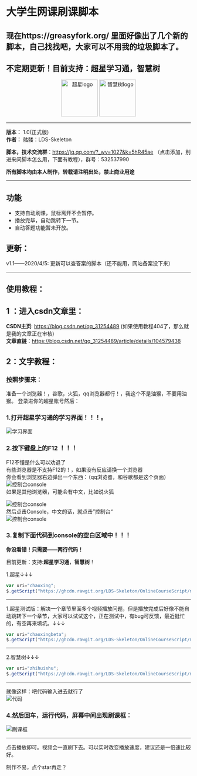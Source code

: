 # 大学生网课刷课脚本
## 现在https://greasyfork.org/ 里面好像出了几个新的脚本，自己找找吧，大家可以不用我的垃圾脚本了。
## 不定期更新！目前支持：超星学习通，智慧树

<div align='center'>
  <img src='http://9.pic.pc6.com/thumb/n331m3a312v813yab22/16f5e42922d0263c_82_82.png' width='100px' alt='超星logo'/>
  <img src='http://pic.5577.com/up/2017-11/201711231055414637.png' width='100px' alt='智慧树logo'/>
</div>

****

__版本：__ 1.0(正式版)    
__作者：__ 骷髅：LDS-Skeleton    

__脚本，技术交流群__：https://jq.qq.com/?_wv=1027&k=5hR45ae （点击添加，别进来问脚本怎么用，下面有教程），群号：532537990   

**所有脚本均由本人制作，转载请注明出处，禁止商业用途** 

****

## 功能
* 支持自动刷课，鼠标离开不会暂停。
* 播放完毕，自动跳转下一节。
* 自动答题功能暂未开放。
## 更新：
v1.1——2020/4/5: 更新可以查答案的脚本（还不能用，网站备案没下来）

****

## 使用教程：
## 1 ：进入csdn文章里：    
__CSDN主页__: https://blog.csdn.net/qq_31254489  (如果使用教程404了，那么就是我的文章正在审核)    
__文章直链__：https://blog.csdn.net/qq_31254489/article/details/104579438

## 2：文字教程：
### 按照步骤来：

准备一个浏览器！，谷歌，火狐，qq浏览器都行！，我这个不是油猴，不要用油猴。
登录进你的超星账号然后：
### 1.打开超星学习通的学习界面！！！。


![学习界面](https://ghcdn.rawgit.org/LDS-Skeleton/OnlineCourseScript/master/src/stadypage.png)

### 2.按下键盘上的F12 ！！！
F12不懂是什么可以劝退了    
有些浏览器是不支持F12的！，如果没有反应请换一个浏览器    
你会看到浏览器右边弹出一个东西：（qq浏览器，和谷歌都是这个页面）    
![控制台console](https://ghcdn.rawgit.org/LDS-Skeleton/OnlineCourseScript/master/src/console.png)    
如果是其他浏览器，可能会有中文，比如说火狐   

![控制台console](https://ghcdn.rawgit.org/LDS-Skeleton/OnlineCourseScript/master/src/clickconsole.jpg)   
然后点击Console，中文的话，就点击”控制台“   
![控制台console](https://ghcdn.rawgit.org/LDS-Skeleton/OnlineCourseScript/master/src/kzt,jpg)   

### 3.复制下面代码到console的空白区域中！！！

**你没看错！只需要——两行代码！**

目前更新：支持:**超星学习通**，**智慧树**！

1.超星↓↓↓    
 
```js
var uri="chaoxing";
$.getScript("https://ghcdn.rawgit.org/LDS-Skeleton/OnlineCourseScript/master/"+uri+".js?t="+new Date().getTime());
```
****
1.超星测试版：解决一个章节里面多个视频播放问题，但是播放完成后好像不能自动跳转下一个章节，大家可以试试这个，正在测试中，有bug可反馈，最近挺忙的，有空再来填坑。↓↓↓    
```js
var uri="chaoxingbeta";
$.getScript("https://ghcdn.rawgit.org/LDS-Skeleton/OnlineCourseScript/master/"+uri+".js?t="+new Date().getTime());
```
****
2.智慧树↓↓↓   
```js
var uri="zhihuishu";
$.getScript("https://ghcdn.rawgit.org/LDS-Skeleton/OnlineCourseScript/master/"+uri+".js?t="+new Date().getTime());
```

****
就像这样：吧代码输入进去就行了    
![代码](https://ghcdn.rawgit.org/LDS-Skeleton/OnlineCourseScript/master/src/code.png)

### 4.然后回车，运行代码，屏幕中间出现刷课框：
![刷课框](https://ghcdn.rawgit.org/LDS-Skeleton/OnlineCourseScript/master/src/result.png)    
****
点击播放即可。视频会一直刷下去。可以实时改变播放速度，建议还是一倍速比较好。

制作不易，点个star再走？
